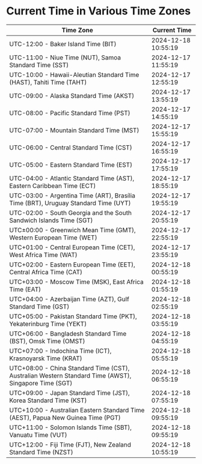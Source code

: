 # Current Time in Various Time Zones

| Time Zone | Current Time |
|-----------|--------------|
| UTC-12:00 - Baker Island Time (BIT) | 2024-12-18 10:55:19 |
| UTC-11:00 - Niue Time (NUT), Samoa Standard Time (SST) | 2024-12-17 11:55:19 |
| UTC-10:00 - Hawaii-Aleutian Standard Time (HAST), Tahiti Time (TAHT) | 2024-12-17 12:55:19 |
| UTC-09:00 - Alaska Standard Time (AKST) | 2024-12-17 13:55:19 |
| UTC-08:00 - Pacific Standard Time (PST) | 2024-12-17 14:55:19 |
| UTC-07:00 - Mountain Standard Time (MST) | 2024-12-17 15:55:19 |
| UTC-06:00 - Central Standard Time (CST) | 2024-12-17 16:55:19 |
| UTC-05:00 - Eastern Standard Time (EST) | 2024-12-17 17:55:19 |
| UTC-04:00 - Atlantic Standard Time (AST), Eastern Caribbean Time (ECT) | 2024-12-17 18:55:19 |
| UTC-03:00 - Argentina Time (ART), Brasília Time (BRT), Uruguay Standard Time (UYT) | 2024-12-17 19:55:19 |
| UTC-02:00 - South Georgia and the South Sandwich Islands Time (SGT) | 2024-12-17 20:55:19 |
| UTC±00:00 - Greenwich Mean Time (GMT), Western European Time (WET) | 2024-12-17 22:55:19 |
| UTC+01:00 - Central European Time (CET), West Africa Time (WAT) | 2024-12-17 23:55:19 |
| UTC+02:00 - Eastern European Time (EET), Central Africa Time (CAT) | 2024-12-18 00:55:19 |
| UTC+03:00 - Moscow Time (MSK), East Africa Time (EAT) | 2024-12-18 01:55:19 |
| UTC+04:00 - Azerbaijan Time (AZT), Gulf Standard Time (GST) | 2024-12-18 02:55:19 |
| UTC+05:00 - Pakistan Standard Time (PKT), Yekaterinburg Time (YEKT) | 2024-12-18 03:55:19 |
| UTC+06:00 - Bangladesh Standard Time (BST), Omsk Time (OMST) | 2024-12-18 04:55:19 |
| UTC+07:00 - Indochina Time (ICT), Krasnoyarsk Time (KRAT) | 2024-12-18 05:55:19 |
| UTC+08:00 - China Standard Time (CST), Australian Western Standard Time (AWST), Singapore Time (SGT) | 2024-12-18 06:55:19 |
| UTC+09:00 - Japan Standard Time (JST), Korea Standard Time (KST) | 2024-12-18 07:55:19 |
| UTC+10:00 - Australian Eastern Standard Time (AEST), Papua New Guinea Time (PGT) | 2024-12-18 09:55:19 |
| UTC+11:00 - Solomon Islands Time (SBT), Vanuatu Time (VUT) | 2024-12-18 09:55:19 |
| UTC+12:00 - Fiji Time (FJT), New Zealand Standard Time (NZST) | 2024-12-18 10:55:19 |
